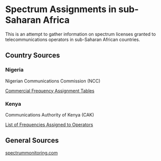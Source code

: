 # Spectrum Assignments in sub-Saharan Africa

This is an attempt to gather information on spectrum licenses granted to telecommunications operators in sub-Saharan African countries.

## Country Sources

### Nigeria
Nigerian Communications Commission (NCC)

[Commercial Frequency Assignment Tables](http://www.ncc.gov.ng/index.php?option=com_content&view=article&id=84&Itemid=237)


### Kenya
Communications Authority of Kenya (CAK)

[List of Frequencies Assigned to Operators](http://www.ca.go.ke/images/downloads/FrequencySpectrum/NationalFrequencyAllocation/List%20of%20Access%20Frequencies%20Assigned%20to%20Operators.pdf)

## General Sources

[spectrummonitoring.com](http://www.spectrummonitoring.com/frequencies/frequencies1.html)

